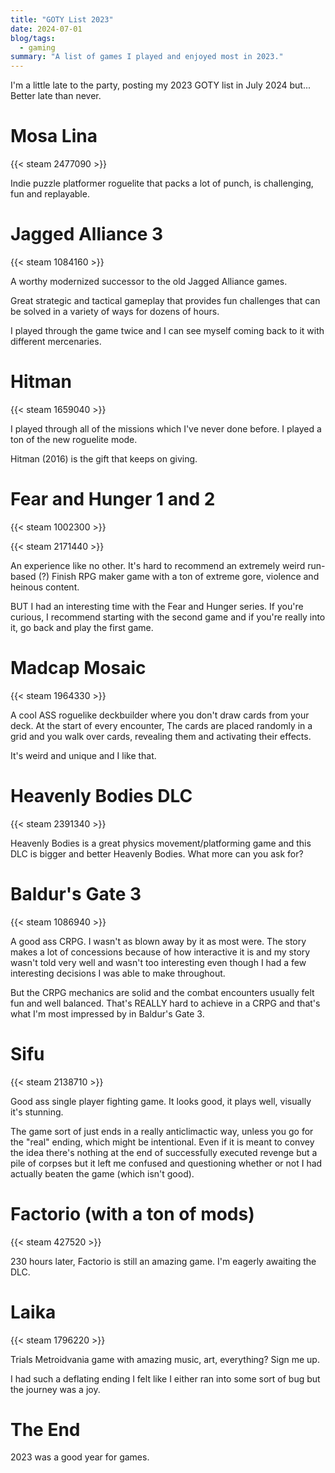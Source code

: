 ```yaml
---
title: "GOTY List 2023"
date: 2024-07-01
blog/tags:
  - gaming
summary: "A list of games I played and enjoyed most in 2023."
---
```


I'm a little late to the party, posting my 2023 GOTY list in July 2024 but... Better late than never.


# Mosa Lina

{{< steam 2477090 >}}

Indie puzzle platformer roguelite that packs a lot of punch, is challenging, fun and replayable.

# Jagged Alliance 3

{{< steam 1084160 >}}

A worthy modernized successor to the old Jagged Alliance games.

Great strategic and tactical gameplay that provides fun challenges that can be solved in a variety of ways for dozens of hours.

I played through the game twice and I can see myself coming back to it with different mercenaries.

# Hitman

{{< steam 1659040 >}}

I played through all of the missions which I've never done before. I played a ton of the new roguelite mode.

Hitman (2016) is the gift that keeps on giving. 

# Fear and Hunger 1 and 2

{{< steam 1002300 >}}

{{< steam 2171440 >}}

An experience like no other. It's hard to recommend an extremely weird run-based (?) Finish RPG maker game with a ton of extreme gore, violence and heinous content. 

BUT I had an interesting time with the Fear and Hunger series. If you're curious, I recommend starting with the second game and if you're really into it, go back and play the first game.

# Madcap Mosaic

{{< steam 1964330 >}}

A cool ASS roguelike deckbuilder where you don't draw cards from your deck. At the start of every encounter, The cards are placed randomly in a grid and you walk over cards, revealing them and activating their effects.

It's weird and unique and I like that. 

# Heavenly Bodies DLC

{{< steam 2391340 >}}

Heavenly Bodies is a great physics movement/platforming game and this DLC is bigger and better Heavenly Bodies. What more can you ask for?

# Baldur's Gate 3

{{< steam 1086940 >}}

A good ass CRPG. I wasn't as blown away by it as most were. The story makes a lot of concessions because of how interactive it is and my story wasn't told very well and wasn't too interesting even though I had a few interesting decisions I was able to make throughout. 

But the CRPG mechanics are solid and the combat encounters usually felt fun and well balanced. That's REALLY hard to achieve in a CRPG and that's what I'm most impressed by in Baldur's Gate 3.

# Sifu

{{< steam 2138710 >}}

Good ass single player fighting game. It looks good, it plays well, visually it's stunning.

The game sort of just ends in a really anticlimactic way, unless you go for the "real" ending, which might be intentional. Even if it is meant to convey the idea there's nothing at the end of successfully executed revenge but a pile of corpses but it left me confused and questioning whether or not I had actually beaten the game (which isn't good).

# Factorio (with a ton of mods)

{{< steam 427520 >}}

230 hours later, Factorio is still an amazing game. I'm eagerly awaiting the DLC.

# Laika

{{< steam 1796220 >}}

Trials Metroidvania game with amazing music, art, everything? Sign me up.

I had such a deflating ending I felt like I either ran into some sort of bug but the journey was a joy.

# The End

2023 was a good year for games.